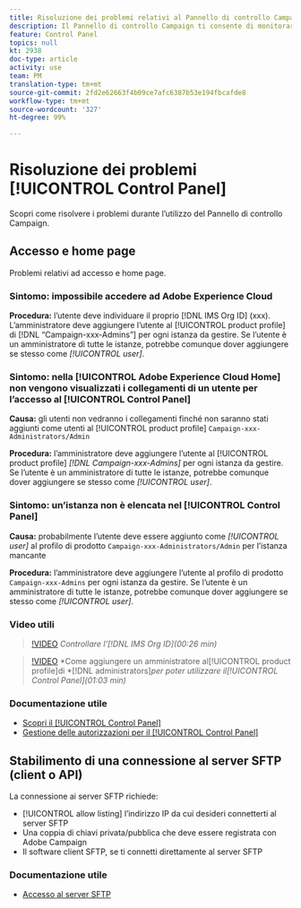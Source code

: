 ```yaml
---
title: Risoluzione dei problemi relativi al Pannello di controllo Campaign
description: Il Pannello di controllo Campaign ti consente di monitorare e gestire lo storage SFTP per istanza e di aggiungere indirizzi IP all’elenco Consentiti.
feature: Control Panel
topics: null
kt: 2938
doc-type: article
activity: use
team: PM
translation-type: tm+mt
source-git-commit: 2fd2e62663f4b09ce7afc6387b53e194fbcafde8
workflow-type: tm+mt
source-wordcount: '327'
ht-degree: 99%

---
```



# Risoluzione dei problemi [!UICONTROL Control Panel]

Scopri come risolvere i problemi durante l’utilizzo del Pannello di controllo Campaign.

## Accesso e home page

Problemi relativi ad accesso e home page.

### Sintomo: impossibile accedere ad Adobe Experience Cloud

**Procedura:**
l’utente deve individuare il proprio [!DNL IMS Org ID] (xxx). L’amministratore deve aggiungere l’utente al [!UICONTROL product profile] di [!DNL “Campaign-xxx-Admins”] per ogni istanza da gestire. Se l’utente è un amministratore di tutte le istanze, potrebbe comunque dover aggiungere se stesso come *[!UICONTROL user]*.

### Sintomo: nella [!UICONTROL Adobe Experience Cloud Home] non vengono visualizzati i collegamenti di un utente per l’accesso al [!UICONTROL Control Panel]

**Causa:**
gli utenti non vedranno i collegamenti finché non saranno stati aggiunti come utenti al [!UICONTROL product profile] `Campaign-xxx-Administrators/Admin`

**Procedura:**
l’amministratore deve aggiungere l’utente al [!UICONTROL product profile] *[!DNL Campaign-xxx-Admins]* per ogni istanza da gestire. Se l’utente è un amministratore di tutte le istanze, potrebbe comunque dover aggiungere se stesso come *[!UICONTROL user]*.

### Sintomo: un’istanza non è elencata nel [!UICONTROL Control Panel]

**Causa:**
probabilmente l’utente deve essere aggiunto come *[!UICONTROL user]* al profilo di prodotto `Campaign-xxx-Administrators/Admin` per l’istanza mancante

**Procedura:**
l’amministratore deve aggiungere l’utente al profilo di prodotto `Campaign-xxx-Admins` per ogni istanza da gestire. Se l’utente è un amministratore di tutte le istanze, potrebbe comunque dover aggiungere se stesso come *[!UICONTROL user]*.

### Video utili

>[!VIDEO](https://video.tv.adobe.com/v/27183?quality=12)
*Controllare l’[!DNL IMS Org ID](00:26 min)*

>[!VIDEO](https://video.tv.adobe.com/v/27147?quality=12)
*Come aggiungere un amministratore al[!UICONTROL product profile]di *[!DNL administrators]*per poter utilizzare il[!UICONTROL Control Panel](01:03 min)*

### Documentazione utile

* [Scopri il [!UICONTROL Control Panel]](https://helpx.adobe.com/it/campaign/kb/control-panel-overview.html)
* [Gestione delle autorizzazioni per il [!UICONTROL Control Panel]](https://helpx.adobe.com/it/campaign/kb/control-panel-access.html)

## Stabilimento di una connessione al server SFTP (client o API)

La connessione ai server SFTP richiede:

* [!UICONTROL allow listing] l’indirizzo IP da cui desideri connetterti al server SFTP
* Una coppia di chiavi privata/pubblica che deve essere registrata con Adobe Campaign
* Il software client SFTP, se ti connetti direttamente al server SFTP

### Documentazione utile

* [Accesso al server SFTP](https://docs.adobe.com/content/help/it-IT/control-panel/using/control-panel-home.html#LoggingintoyourSFTPserver)

